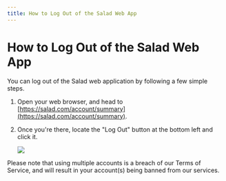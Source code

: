```yaml
---
title: How to Log Out of the Salad Web App
---
```


# How to Log Out of the Salad Web App

You can log out of the Salad web application by following a few simple steps.

1. Open your web browser, and head to [https://salad.com/account/summary](https://salad.com/account/summary).
2. Once you're there, locate the "Log Out" button at the bottom left and click it.
   
   ![](https://s3.amazonaws.com/helpscout.net/docs/assets/615b47bfca9e0011a4434693/images/68a72b166a59042771344698/file-7XiCcym6Re.png)

Please note that using multiple accounts is a breach of our Terms of Service, and will result in your account(s) being banned from our services.

